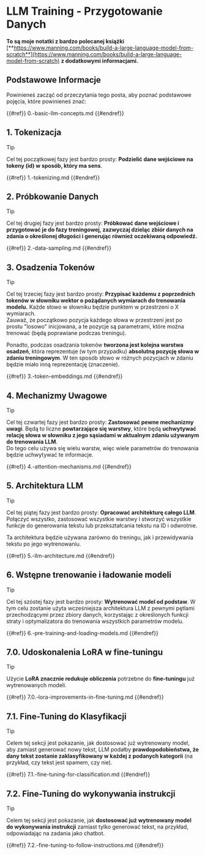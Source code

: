 # LLM Training - Przygotowanie Danych

**To są moje notatki z bardzo polecanej książki** [**https://www.manning.com/books/build-a-large-language-model-from-scratch**](https://www.manning.com/books/build-a-large-language-model-from-scratch) **z dodatkowymi informacjami.**

## Podstawowe Informacje

Powinieneś zacząć od przeczytania tego posta, aby poznać podstawowe pojęcia, które powinieneś znać:

{{#ref}}
0.-basic-llm-concepts.md
{{#endref}}

## 1. Tokenizacja

> [!TIP]
> Cel tej początkowej fazy jest bardzo prosty: **Podzielić dane wejściowe na tokeny (id) w sposób, który ma sens**.

{{#ref}}
1.-tokenizing.md
{{#endref}}

## 2. Próbkowanie Danych

> [!TIP]
> Cel tej drugiej fazy jest bardzo prosty: **Próbkować dane wejściowe i przygotować je do fazy treningowej, zazwyczaj dzieląc zbiór danych na zdania o określonej długości i generując również oczekiwaną odpowiedź.**

{{#ref}}
2.-data-sampling.md
{{#endref}}

## 3. Osadzenia Tokenów

> [!TIP]
> Cel tej trzeciej fazy jest bardzo prosty: **Przypisać każdemu z poprzednich tokenów w słowniku wektor o pożądanych wymiarach do trenowania modelu.** Każde słowo w słowniku będzie punktem w przestrzeni o X wymiarach.\
> Zauważ, że początkowo pozycja każdego słowa w przestrzeni jest po prostu "losowo" inicjowana, a te pozycje są parametrami, które można trenować (będą poprawiane podczas treningu).
>
> Ponadto, podczas osadzania tokenów **tworzona jest kolejna warstwa osadzeń**, która reprezentuje (w tym przypadku) **absolutną pozycję słowa w zdaniu treningowym**. W ten sposób słowo w różnych pozycjach w zdaniu będzie miało inną reprezentację (znaczenie).

{{#ref}}
3.-token-embeddings.md
{{#endref}}

## 4. Mechanizmy Uwagowe

> [!TIP]
> Cel tej czwartej fazy jest bardzo prosty: **Zastosować pewne mechanizmy uwagi**. Będą to liczne **powtarzające się warstwy**, które będą **uchwytywać relację słowa w słowniku z jego sąsiadami w aktualnym zdaniu używanym do trenowania LLM**.\
> Do tego celu używa się wielu warstw, więc wiele parametrów do trenowania będzie uchwytywać te informacje.

{{#ref}}
4.-attention-mechanisms.md
{{#endref}}

## 5. Architektura LLM

> [!TIP]
> Cel tej piątej fazy jest bardzo prosty: **Opracować architekturę całego LLM**. Połączyć wszystko, zastosować wszystkie warstwy i stworzyć wszystkie funkcje do generowania tekstu lub przekształcania tekstu na ID i odwrotnie.
>
> Ta architektura będzie używana zarówno do treningu, jak i przewidywania tekstu po jego wytrenowaniu.

{{#ref}}
5.-llm-architecture.md
{{#endref}}

## 6. Wstępne trenowanie i ładowanie modeli

> [!TIP]
> Cel tej szóstej fazy jest bardzo prosty: **Wytrenować model od podstaw**. W tym celu zostanie użyta wcześniejsza architektura LLM z pewnymi pętlami przechodzącymi przez zbiory danych, korzystając z określonych funkcji straty i optymalizatora do trenowania wszystkich parametrów modelu.

{{#ref}}
6.-pre-training-and-loading-models.md
{{#endref}}

## 7.0. Udoskonalenia LoRA w fine-tuningu

> [!TIP]
> Użycie **LoRA znacznie redukuje obliczenia** potrzebne do **fine-tuningu** już wytrenowanych modeli.

{{#ref}}
7.0.-lora-improvements-in-fine-tuning.md
{{#endref}}

## 7.1. Fine-Tuning do Klasyfikacji

> [!TIP]
> Celem tej sekcji jest pokazanie, jak dostosować już wytrenowany model, aby zamiast generować nowy tekst, LLM podałby **prawdopodobieństwa, że dany tekst zostanie zaklasyfikowany w każdej z podanych kategorii** (na przykład, czy tekst jest spamem, czy nie).

{{#ref}}
7.1.-fine-tuning-for-classification.md
{{#endref}}

## 7.2. Fine-Tuning do wykonywania instrukcji

> [!TIP]
> Celem tej sekcji jest pokazanie, jak **dostosować już wytrenowany model do wykonywania instrukcji** zamiast tylko generować tekst, na przykład, odpowiadając na zadania jako chatbot.

{{#ref}}
7.2.-fine-tuning-to-follow-instructions.md
{{#endref}}
